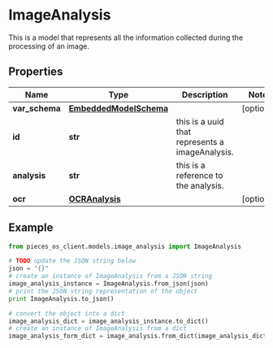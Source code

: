 # ImageAnalysis

This is a model that represents all the information collected during the processing of an image.

## Properties

Name | Type | Description | Notes
------------ | ------------- | ------------- | -------------
**var_schema** | [**EmbeddedModelSchema**](EmbeddedModelSchema) |  | [optional] 
**id** | **str** | this is a uuid that represents a imageAnalysis. | 
**analysis** | **str** | this is a reference to the analysis. | 
**ocr** | [**OCRAnalysis**](OCRAnalysis) |  | [optional] 

## Example

```python
from pieces_os_client.models.image_analysis import ImageAnalysis

# TODO update the JSON string below
json = "{}"
# create an instance of ImageAnalysis from a JSON string
image_analysis_instance = ImageAnalysis.from_json(json)
# print the JSON string representation of the object
print ImageAnalysis.to_json()

# convert the object into a dict
image_analysis_dict = image_analysis_instance.to_dict()
# create an instance of ImageAnalysis from a dict
image_analysis_form_dict = image_analysis.from_dict(image_analysis_dict)
```



